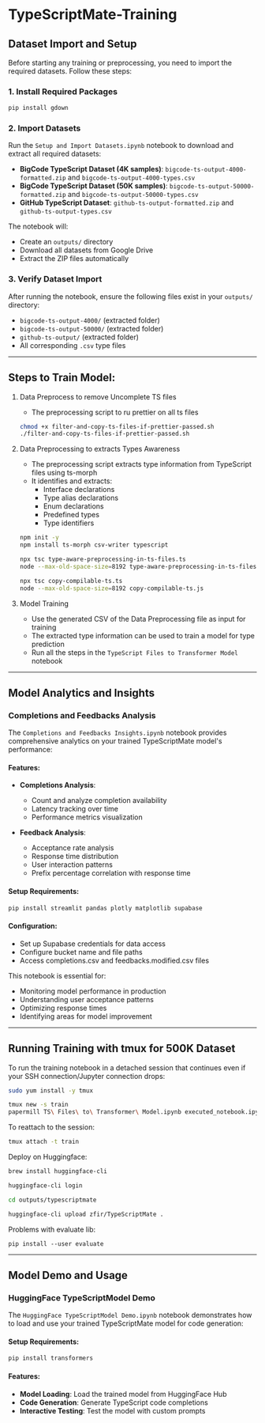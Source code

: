 # TypeScriptMate-Training

## Dataset Import and Setup

Before starting any training or preprocessing, you need to import the required datasets. Follow these steps:

### 1. Install Required Packages

```bash
pip install gdown
```

### 2. Import Datasets

Run the `Setup and Import Datasets.ipynb` notebook to download and extract all required datasets:

- **BigCode TypeScript Dataset (4K samples)**: `bigcode-ts-output-4000-formatted.zip` and `bigcode-ts-output-4000-types.csv`
- **BigCode TypeScript Dataset (50K samples)**: `bigcode-ts-output-50000-formatted.zip` and `bigcode-ts-output-50000-types.csv`
- **GitHub TypeScript Dataset**: `github-ts-output-formatted.zip` and `github-ts-output-types.csv`

The notebook will:
- Create an `outputs/` directory
- Download all datasets from Google Drive
- Extract the ZIP files automatically

### 3. Verify Dataset Import

After running the notebook, ensure the following files exist in your `outputs/` directory:
- `bigcode-ts-output-4000/` (extracted folder)
- `bigcode-ts-output-50000/` (extracted folder)
- `github-ts-output/` (extracted folder)
- All corresponding `.csv` type files

---

## Steps to Train Model:

1. Data Preprocess to remove Uncomplete TS files
    -  The preprocessing script to ru prettier on all ts files
    ```bash
    chmod +x filter-and-copy-ts-files-if-prettier-passed.sh
    ./filter-and-copy-ts-files-if-prettier-passed.sh
    ```

2. Data Preprocessing to extracts Types Awareness
   - The preprocessing script extracts type information from TypeScript files using ts-morph
   - It identifies and extracts:
     - Interface declarations
     - Type alias declarations
     - Enum declarations
     - Predefined types
     - Type identifiers
    ```bash
    npm init -y
    npm install ts-morph csv-writer typescript
    ```
    ```bash
    npx tsc type-aware-preprocessing-in-ts-files.ts
    node --max-old-space-size=8192 type-aware-preprocessing-in-ts-files.js
    ```
    ```bash
    npx tsc copy-compilable-ts.ts
    node --max-old-space-size=8192 copy-compilable-ts.js
    ```


3. Model Training
   - Use the generated CSV of the Data Preprocessing file as input for training
   - The extracted type information can be used to train a model for type prediction
   - Run all the steps in the `TypeScript Files to Transformer Model` notebook

---

## Model Analytics and Insights

### Completions and Feedbacks Analysis

The `Completions and Feedbacks Insights.ipynb` notebook provides comprehensive analytics on your trained TypeScriptMate model's performance:

#### Features:
- **Completions Analysis**: 
  - Count and analyze completion availability
  - Latency tracking over time
  - Performance metrics visualization
  
- **Feedback Analysis**:
  - Acceptance rate analysis
  - Response time distribution
  - User interaction patterns
  - Prefix percentage correlation with response time

#### Setup Requirements:
```bash
pip install streamlit pandas plotly matplotlib supabase
```

#### Configuration:
- Set up Supabase credentials for data access
- Configure bucket name and file paths
- Access completions.csv and feedbacks.modified.csv files

This notebook is essential for:
- Monitoring model performance in production
- Understanding user acceptance patterns
- Optimizing response times
- Identifying areas for model improvement

---

## Running Training with tmux for 500K Dataset

To run the training notebook in a detached session that continues even if your SSH connection/Jupyter connection drops:

```bash
sudo yum install -y tmux

tmux new -s train
papermill TS\ Files\ to\ Transformer\ Model.ipynb executed_notebook.ipynb
```

To reattach to the session:
```bash
tmux attach -t train
```

Deploy on Huggingface:

```bash
brew install huggingface-cli

huggingface-cli login

cd outputs/typescriptmate

huggingface-cli upload zfir/TypeScriptMate .
```

Problems with evaluate lib:
```
pip install --user evaluate
```

---

## Model Demo and Usage

### HuggingFace TypeScriptModel Demo

The `HuggingFace TypeScriptModel Demo.ipynb` notebook demonstrates how to load and use your trained TypeScriptMate model for code generation:

#### Setup Requirements:
```bash
pip install transformers
```

#### Features:
- **Model Loading**: Load the trained model from HuggingFace Hub
- **Code Generation**: Generate TypeScript code completions
- **Interactive Testing**: Test the model with custom prompts
